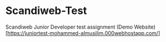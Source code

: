 # Scandiweb-Test
Scandiweb Junior Developer test assignment
(Demo Website)[https://juniortest-mohammed-almusilim.000webhostapp.com/]
